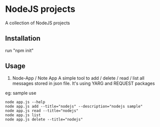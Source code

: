 # NodeJS projects

A collection of NodeJS projects

## Installation

run "npm init"

## Usage
1. Node-App / Note App
A simple tool to add / delete / read / list all messages stored in json file. It's using YARG and REQUEST packages
   
eg: sample use
```
node app.js --help
node app.js add --title="nodejs" --description="nodejs sample"
node app.js read --title="nodejs" 
node app.js list 
node app.js delete --title="nodejs"
```

